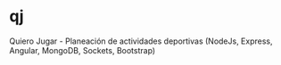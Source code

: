 # qj
Quiero Jugar - Planeación de actividades deportivas (NodeJs, Express, Angular, MongoDB, Sockets, Bootstrap)
